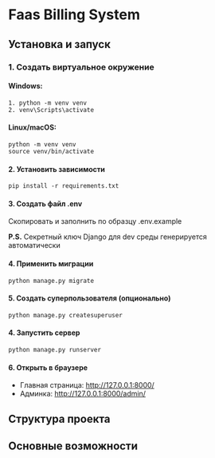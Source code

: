 # Faas Billing System

## Установка и запуск
### 1. Создать виртуальное окружение
#### Windows:
````
1. python -m venv venv
2. venv\Scripts\activate
````
#### Linux/macOS:
````
python -m venv venv
source venv/bin/activate
````
#### 2. Установить зависимости
````
pip install -r requirements.txt
````
#### 3. Создать файл .env
Скопировать и заполнить по образцу .env.example

**P.S.** Секретный ключ Django для dev среды генерируется автоматически

#### 4. Применить миграции
````
python manage.py migrate
````
#### 5. Создать суперпользователя (опционально)
```
python manage.py createsuperuser
```
#### 4. Запустить сервер 
```
python manage.py runserver
```
#### 6. Открыть в браузере
* Главная страница: http://127.0.0.1:8000/
* Админка: http://127.0.0.1:8000/admin/

## Структура проекта

## Основные возможности